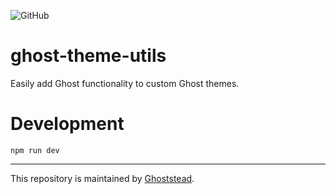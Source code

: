 ![GitHub](https://img.shields.io/github/license/ghoststead/ghost-theme-utils?label=License)

# ghost-theme-utils

Easily add Ghost functionality to custom Ghost themes.

# Development
```
npm run dev
```

---
This repository is maintained by [Ghoststead](https://www.ghoststead.com).

